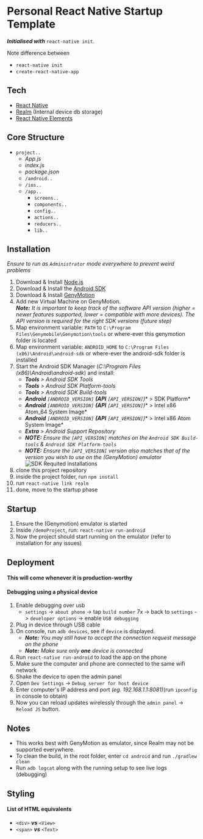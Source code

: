 # Personal React Native Startup Template

***Initialised with*** `react-native init`.

Note difference between
- `react-native init`
- `create-react-native-app`

## Tech

- [React Native](https://facebook.github.io/react-native/)
- [Realm](https://realm.io/) (Internal device db storage)
- [React Native Elements](https://react-native-training.github.io/react-native-elements/)


## Core Structure

* `project..`
	* *App.js*
	* *index.js*
	* *package.json*
	* `/android..`
	* `/ios..`
	* `/app..`
		* `screens..`
		* `components..`
		* `config..`
		* `actions..`
		* `reducers..`
		* `lib..`

## Installation

*Ensure to run as `Administrator` mode everywhere to prevent weird problems*

1) Download & Install [Node.js](https://nodejs.org/en/)
2) Download & Install the [Android SDK](https://developer.android.com/studio/)
3) Download & Install [GenyMotion](https://www.genymotion.com/)
4) Add new Virtual Machine on GenyMotion. <br/>***Note:** It is important to keep track of the software API version (higher = newer features supported, lower = compatible with more devices). The API version is required for the right SDK versions (future step)*
5) Map environment variable: `PATH` to `C:\Program Files\Genymobile\Genymotion\tools` or where-ever this genymotion folder is located
6) Map environment variable: `ANDROID_HOME` to `C:\Program Files (x86)\Android\android-sdk` or where-ever the android-sdk folder is installed
7) Start the Android SDK Manager (*C:\Program Files (x86)\Android\android-sdk*) and install:
	* ***Tools** > Android SDK Tools*
	* ***Tools** > Android SDK Platform-tools*
	* ***Tools** > Android SDK Build-tools*
	* ***Android** `[ANDROID_VERSION]` **(API** `[API_VERSION]`**)** > SDK Platform*
	* ***Android** `[ANDROID_VERSION]` **(API** `[API_VERSION]`**)** > Intel x86 Atom_64 System Image*
	* ***Android** `[ANDROID_VERSION]` **(API** `[API_VERSION]`**)** > Intel x86 Atom System Image*
	* ***Extra** > Android Support Repository*
	* ***NOTE:** Ensure the `[API_VERSION]` matches on the `Android SDK Build-tools` & `Android SDK Platform-tools`*
	* ***NOTE:** Ensure the `[API_VERSION]` version also matches that of the version you wish to use on the (GenyMotion) emulator*
	<br/>![SDK Requited Installations](https://i.gyazo.com/831f7ddb89fd9ca5fcc0437fd06be868.png)
7) clone this project repository
8) inside the project folder, run `npm install`
9) run `react-native link realm`
10) done, move to the startup phase

## Startup

1) Ensure the (Genymotion) emulator is started
2) Inside `/demoProject`, run: `react-native run-android`
3) Now the project should start running on the emulator (refer to installation for any issues)

## Deployment

#### This will come whenever it is production-worthy

#### Debugging using a physical device
1) Enable debugging over usb
	- `settings` -> `about phone` -> tap `build number` 7x -> back to `settings` -> `developer options` -> enable `USB debugging`
2) Plug in device through USB cable
3) On console, run `adb devices`, see if `device` is displayed.
	- ***Note:** You may still have to accept the connection request message on the phone*
	- ***Note:** Make sure only **one** device is connected*
4) Run `react-native run-android` to load the app on the phone
5) Make sure the computer and phone are connected to the same wifi network
6) Shake the device to open the admin panel
7) Open `Dev Settings` -> `Debug server for host device`
8) Enter computer's IP address and port *(eg. 192.168.1.1:8081)*(run `ipconfig` in console to obtain)
9) Now you can reload updates wirelessly through the `admin panel` -> `Reload JS` button.


## Notes

- This works best with GenyMotion as emulator, since Realm may not be supported everywhere.
- To clean the build, in the root folder, enter `cd android` and run `./gradlew clean`
- Run `adb logcat` along with the running setup to see live logs (debugging)

## Styling

#### List of HTML equivalents
- `<div>` ***vs*** `<View>`
- `<span>` ***vs*** `<Text>`
